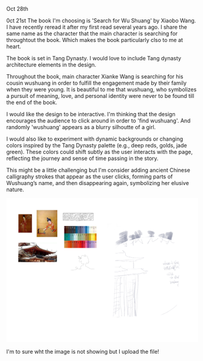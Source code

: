 
Oct 28th







0ct 21st
The book I'm choosing is 'Search for Wu Shuang' by Xiaobo Wang. I have recently reread it after my first read several years ago. I share the same name as the character that the main character is searching for throughtout the book. Which makes the book particularly clso to me at heart.

The book is set in Tang Dynasty. I would love to include Tang dynasty architecture elements in the design. 

Throughout the book, main character Xianke Wang is searching for his cousin wushuang in order to fulfill the engagement made by their family when they were young. It is beautiful to me that wushuang, who symbolizes a pursuit of meaning, love, and personal identity were never to be found till the end of the book. 

I would like the design to be interactive. I'm thinking that the design encourages the audience to click around in order to 'find wushuang'. And randomly 'wushuang' appears as a blurry silhoutte of a girl.

I would also like to experiment with dynamic backgrounds or changing colors inspired by the Tang Dynasty palette (e.g., deep reds, golds, jade green). These colors could shift subtly as the user interacts with the page, reflecting the journey and sense of time passing in the story.

This might be a little challenging but I'm consider adding ancient Chinese calligraphy strokes that appear as the user clicks, forming parts of Wushuang’s name, and then disappearing again, symbolizing her elusive nature.

![sketch and inspo](./searchforws_sketch.jpg)

I'm to sure wht the image is not showing but I upload the file!
